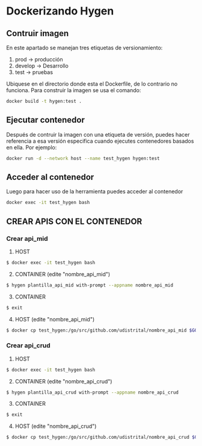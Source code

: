 # Dockerizando Hygen

## Contruir imagen

En este apartado se manejan tres etiquetas de versionamiento:
1. prod     ->  producción
2. develop  ->  Desarrollo 
3. test     ->  pruebas

Ubiquese en el directorio donde esta el Dockerfile, de lo contrario no funciona. Para construir la imagen se usa el comando: 
```bash
docker build -t hygen:test .
```

## Ejecutar contenedor

Después de contruir la imagen con una etiqueta de versión, puedes hacer referencia a esa versión especifica cuando ejecutes contenedores basados en ella. Por ejemplo:

```bash
docker run -d --network host --name test_hygen hygen:test
```

## Acceder al contenedor

Luego para hacer uso de la herramienta puedes acceder al contenedor

```bash
docker exec -it test_hygen bash
```

## CREAR APIS CON EL CONTENEDOR

### Crear api_mid

1. HOST
```bash
$ docker exec -it test_hygen bash
```
2. CONTAINER (edite "nombre_api_mid")
```bash
$ hygen plantilla_api_mid with-prompt --appname nombre_api_mid
```
3. CONTAINER
```bash
$ exit
```
4. HOST (edite "nombre_api_mid")
```bash
$ docker cp test_hygen:/go/src/github.com/udistrital/nombre_api_mid $GOPATH/src/github.com/udistrital
```

### Crear api_crud

1. HOST
```bash
$ docker exec -it test_hygen bash
```
2. CONTAINER (edite "nombre_api_crud")
```bash
$ hygen plantilla_api_crud with-prompt --appname nombre_api_crud
```
3. CONTAINER
```bash
$ exit
```
4. HOST (edite "nombre_api_crud")
```bash
$ docker cp test_hygen:/go/src/github.com/udistrital/nombre_api_crud $GOPATH/src/github.com/udistrital
```

